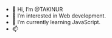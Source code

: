 - 👋 Hi, I’m @TAKINUR
- 👀 I’m interested in Web development.
- 🌱 I’m currently learning JavaScript.
- 📫


